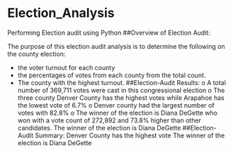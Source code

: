 # Election_Analysis
Performing Election audit using Python
##Overview of Election Audit:

The purpose of this election audit analysis is to determine the following on the county election:
-	the voter turnout for each county
-	the percentages of votes from each county from the total count.
-	The county with the highest turnout.
##Election-Audit Results: 
o	A total number of 369,711 votes were cast in this congressional election
o	The three county Denver County has the highest votes while Arapahoe has the lowest vote of 6.7%
o	Denver county had the largest number of votes with 82.8%
o	The winner of the election is Diana DeGette who won with a vote count of 272,892 and 73.8% higher than other candidates.
The winner of the election is Diana DeGette 
##Election-Audit Summary: Denver County has the highest vote
The winner of the election is Diana DeGette 


